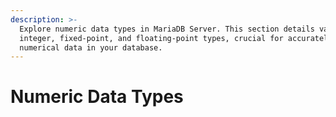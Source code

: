 ```yaml
---
description: >-
  Explore numeric data types in MariaDB Server. This section details various
  integer, fixed-point, and floating-point types, crucial for accurately storing
  numerical data in your database.
---
```


# Numeric Data Types

